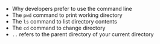 * Why developers prefer to use the command line
* The `pwd` command to print working directory
* The `ls` command to list directory contents
* The `cd` command to change directory
* `..` refers to the parent directory of your current directory
